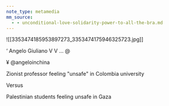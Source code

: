 ```yaml
---
note_type: metamedia
mm_source:
  - - unconditional-love-solidarity-power-to-all-the-bra.md
---
```


![[3353474185953897273_3353474175946325723.jpg]]

‘ Angelo Giuliano V V ... @

¥ @angeloinchina

Zionist professor feeling "unsafe" in Colombia
university

Versus

Palestinian students feeling unsafe in Gaza


